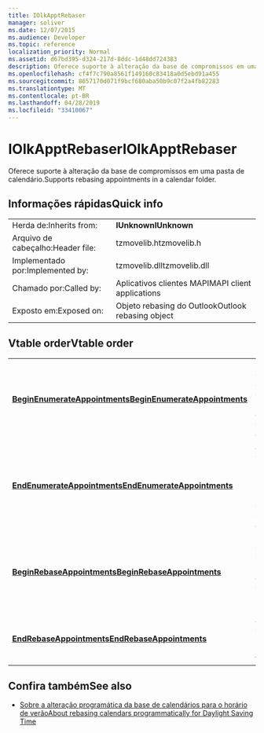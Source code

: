 ```yaml
---
title: IOlkApptRebaser
manager: soliver
ms.date: 12/07/2015
ms.audience: Developer
ms.topic: reference
localization_priority: Normal
ms.assetid: d67bd395-d324-217d-8ddc-1d48dd724383
description: Oferece suporte à alteração da base de compromissos em uma pasta de calendário.
ms.openlocfilehash: cf4f7c790a8561f149160c83418a0d5ebd91a455
ms.sourcegitcommit: 8657170d071f9bcf680aba50b9c07f2a4fb82283
ms.translationtype: MT
ms.contentlocale: pt-BR
ms.lasthandoff: 04/28/2019
ms.locfileid: "33410067"
---
```

# <a name="iolkapptrebaser"></a><span data-ttu-id="e93c3-103">IOlkApptRebaser</span><span class="sxs-lookup"><span data-stu-id="e93c3-103">IOlkApptRebaser</span></span>

<span data-ttu-id="e93c3-104">Oferece suporte à alteração da base de compromissos em uma pasta de calendário.</span><span class="sxs-lookup"><span data-stu-id="e93c3-104">Supports rebasing appointments in a calendar folder.</span></span>
  
## <a name="quick-info"></a><span data-ttu-id="e93c3-105">Informações rápidas</span><span class="sxs-lookup"><span data-stu-id="e93c3-105">Quick info</span></span>

|||
|:-----|:-----|
|<span data-ttu-id="e93c3-106">Herda de:</span><span class="sxs-lookup"><span data-stu-id="e93c3-106">Inherits from:</span></span>  <br/> |<span data-ttu-id="e93c3-107">**IUnknown**</span><span class="sxs-lookup"><span data-stu-id="e93c3-107">**IUnknown**</span></span> <br/> |
|<span data-ttu-id="e93c3-108">Arquivo de cabeçalho:</span><span class="sxs-lookup"><span data-stu-id="e93c3-108">Header file:</span></span>  <br/> |<span data-ttu-id="e93c3-109">tzmovelib.h</span><span class="sxs-lookup"><span data-stu-id="e93c3-109">tzmovelib.h</span></span>  <br/> |
|<span data-ttu-id="e93c3-110">Implementado por:</span><span class="sxs-lookup"><span data-stu-id="e93c3-110">Implemented by:</span></span>  <br/> |<span data-ttu-id="e93c3-111">tzmovelib.dll</span><span class="sxs-lookup"><span data-stu-id="e93c3-111">tzmovelib.dll</span></span>  <br/> |
|<span data-ttu-id="e93c3-112">Chamado por:</span><span class="sxs-lookup"><span data-stu-id="e93c3-112">Called by:</span></span>  <br/> |<span data-ttu-id="e93c3-113">Aplicativos clientes MAPI</span><span class="sxs-lookup"><span data-stu-id="e93c3-113">MAPI client applications</span></span>  <br/> |
|<span data-ttu-id="e93c3-114">Exposto em:</span><span class="sxs-lookup"><span data-stu-id="e93c3-114">Exposed on:</span></span>  <br/> |<span data-ttu-id="e93c3-115">Objeto rebasing do Outlook</span><span class="sxs-lookup"><span data-stu-id="e93c3-115">Outlook rebasing object</span></span>  <br/> |
   
## <a name="vtable-order"></a><span data-ttu-id="e93c3-116">Vtable order</span><span class="sxs-lookup"><span data-stu-id="e93c3-116">Vtable order</span></span>

|||
|:-----|:-----|
|<span data-ttu-id="e93c3-117">**[BeginEnumerateAppointments](iolkapptrebaser-beginenumerateappointments.md)**</span><span class="sxs-lookup"><span data-stu-id="e93c3-117">**[BeginEnumerateAppointments](iolkapptrebaser-beginenumerateappointments.md)**</span></span> <br/> |<span data-ttu-id="e93c3-118">Inicia uma tarefa para enumeração de compromisso em uma pasta de calendário para encontrar os compromissos que precisam ser baseados.</span><span class="sxs-lookup"><span data-stu-id="e93c3-118">Begins a task for appointment enumeration in a calendar folder to find the appointments that need rebasing.</span></span>  <br/> |
|<span data-ttu-id="e93c3-119">**[EndEnumerateAppointments](iolkapptrebaser-endenumerateappointments.md)**</span><span class="sxs-lookup"><span data-stu-id="e93c3-119">**[EndEnumerateAppointments](iolkapptrebaser-endenumerateappointments.md)**</span></span> <br/> |<span data-ttu-id="e93c3-120">Aguarda a conclusão da enumeração de compromissos em uma pasta de calendário e retorna uma lista de compromissos que precisam de alteração programática.</span><span class="sxs-lookup"><span data-stu-id="e93c3-120">Waits for appointment enumeration in a calendar folder to complete and returns a list of appointments that need rebasing.</span></span>  <br/> |
|<span data-ttu-id="e93c3-121">**[BeginRebaseAppointments](iolkapptrebaser-beginrebaseappointments.md)**</span><span class="sxs-lookup"><span data-stu-id="e93c3-121">**[BeginRebaseAppointments](iolkapptrebaser-beginrebaseappointments.md)**</span></span> <br/> |<span data-ttu-id="e93c3-122">Inicia uma tarefa para a nova base de compromissos dada uma lista de compromissos, geralmente obtida de **EndEnumerateAppointments**.</span><span class="sxs-lookup"><span data-stu-id="e93c3-122">Begins a task for appointment rebasing given a list of appointments, usually obtained from **EndEnumerateAppointments**.</span></span>  <br/> |
|<span data-ttu-id="e93c3-123">**[EndRebaseAppointments](iolkapptrebaser-endrebaseappointments.md)**</span><span class="sxs-lookup"><span data-stu-id="e93c3-123">**[EndRebaseAppointments](iolkapptrebaser-endrebaseappointments.md)**</span></span> <br/> |<span data-ttu-id="e93c3-124">Aguarda a conclusão da base de compromissos e recupera os resultados.</span><span class="sxs-lookup"><span data-stu-id="e93c3-124">Waits for appointment rebasing to complete and retrieves the results.</span></span>  <br/> |
   
## <a name="see-also"></a><span data-ttu-id="e93c3-125">Confira também</span><span class="sxs-lookup"><span data-stu-id="e93c3-125">See also</span></span>

- [<span data-ttu-id="e93c3-126">Sobre a alteração programática da base de calendários para o horário de verão</span><span class="sxs-lookup"><span data-stu-id="e93c3-126">About rebasing calendars programmatically for Daylight Saving Time</span></span>](about-rebasing-calendars-programmatically-for-daylight-saving-time.md)

